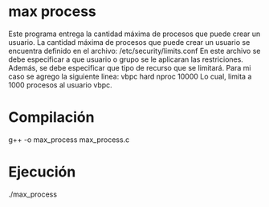 # max process

Este programa entrega la cantidad máxima de procesos que puede crear un usuario.
La cantidad máxima de procesos que puede crear un usuario se encuentra definido en el archivo: 
/etc/security/limits.conf
En este archivo se debe especificar a que usuario o grupo se le aplicaran las restriciones. Además, se debe especificar que tipo de recurso que se limitará.
Para mi caso se agrego la siguiente linea:
vbpc hard nproc 10000
Lo cual, limita a 1000 procesos al usuario vbpc.


# Compilación

g++ -o max_process max_process.c

# Ejecución

./max_process

